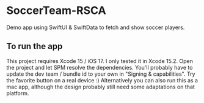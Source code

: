 # SoccerTeam-RSCA

Demo app using SwiftUI & SwiftData to fetch and show soccer players.

## To run the app

This project requires Xcode 15 / iOS 17. I only tested it in Xcode 15.2.
Open the project and let SPM resolve the dependencies.
You'll probably have to update the dev team / bundle id to your own in "Signing & capabilities".
Try the favorite button on a real device :)
Alternatively you can also run this as a mac app, although the design probably still need some adaptations on that platform.
